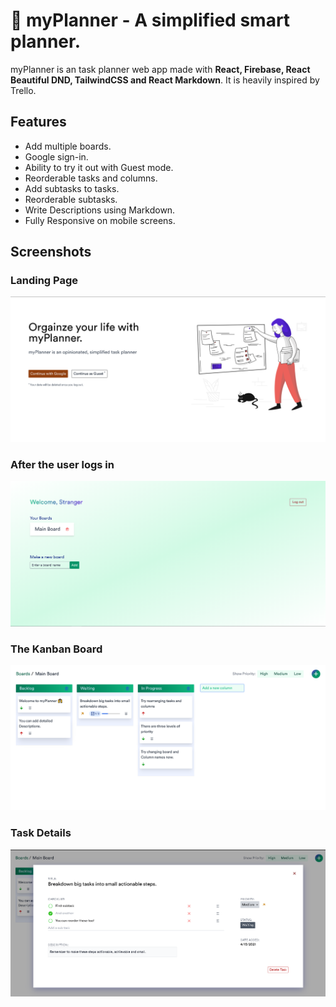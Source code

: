# 🚀 myPlanner - A simplified smart planner.


myPlanner is an task planner web app made with **React, Firebase, React Beautiful DND, TailwindCSS and React Markdown**. It is heavily inspired by Trello.


## Features
- Add multiple boards.
- Google sign-in.
- Ability to try it out with Guest mode.
- Reorderable tasks and columns.
- Add subtasks to tasks.
- Reorderable subtasks.
- Write Descriptions using Markdown.
- Fully Responsive on mobile screens.

## Screenshots

### Landing Page

<img src="https://github.com/yashboura303/myPlanner/blob/master/screenshots/landing.png" />

### After the user logs in

<img src="https://github.com/yashboura303/myPlanner/blob/master/screenshots/board-list.png" />

### The Kanban Board

<img src="https://github.com/yashboura303/myPlanner/blob/master/screenshots/kanban.png" />

### Task Details

<img src="https://github.com/yashboura303/myPlanner/blob/master/screenshots/details.png" />



